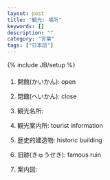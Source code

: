 ```yaml
---
layout: post
title: "観光: 場所"
keywords: []
description: ""
category: "言葉"
tags: ["日本語"]
---
```

{% include JB/setup %}


####
1. 開館(かいかん): open
2. 閉館(へいかん): close



1. 観光名所:
2. 観光案内所: tourist information
3. 歴史的建造物: historic building
4. 旧跡(きゅうせき): famous ruin
5. 案内図: 

